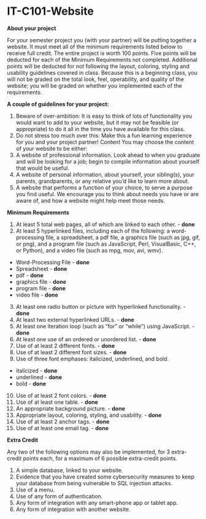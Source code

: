 # IT-C101-Website

**About your project**

For your semester project you (with your partner) will be putting together a website. It must
meet all of the minimum requirements listed below to receive full credit. The entire project is worth
100 points. Five points will be deducted for each of the Minimum Requirements not completed.
Additional points will be deducted for not following the layout, coloring, styling and usability guidelines
covered in class. Because this is a beginning class, you will not be graded on the total look, feel,
operability, and quality of the website; you will be graded on whether you implemented each of the
requirements.

**A couple of guidelines for your project:**

1. Beware of over-ambition: It is easy to think of lots of functionality you would want to add to
your website, but it may not be feasible (or appropriate) to do it all in the time you have
available for this class.
2. Do not stress too much over this: Make this a fun learning experience for you and your project
partner!
Content
You may choose the content of your website to be either:
1. A website of professional information. Look ahead to when you graduate and will be looking for
a job; begin to compile information about yourself that would be useful.
2. A website of personal information, about yourself, your sibling(s), your parents, grandparents,
or any relative you’d like to learn more about.
3. A website that performs a function of your choice, to serve a purpose you find useful. We
encourage you to think about needs you have or are aware of, and how a website might help
meet those needs.

**Minimum Requirements**

1. At least 5 total web pages, all of which are linked to each other. - **done**
2. At least 5 hyperlinked files, including each of the following: a word-processing file, a
spreadsheet, a pdf file, a graphics file (such as jpg, gif, or png), and a program file (such as
JavaScript, Perl, VisualBasic, C++, or Python), and a video file (such as mpg, mov, avi, wmv).
  * Word-Processing File - **done**
  * Spreadsheet - **done**
  * pdf - **done**
  * graphics file - **done**
  * program file - **done**
  * video file - **done**
3. At least one radio button or picture with hyperlinked functionality. - **done**
4. At least two external hyperlinked URLs. - **done**
5. At least one iteration loop (such as “for” or “while”) using JavaScript. - **done**
6. At least one use of an ordered or unordered list. - **done**
7. Use of at least 2 different fonts. - **done**
8. Use of at least 2 different font sizes. - **done**
9. Use of three font emphases: italicized, underlined, and bold.
  * italicized - **done**
  * underlined - **done**
  * bold - **done**
10. Use of at least 2 font colors. - **done**
11. Use of at least one table. - **done**
12. An appropriate background picture. - **done**
13. Appropriate layout, coloring, styling, and usability. - **done**
14. Use of at least 2 anchor tags. - **done** 
15. Use of at least one email tag. - **done**

**Extra Credit**

Any two of the following options may also be implemented, for 3 extra-credit points each, for a
maximum of 6 possible extra-credit points.
1. A simple database, linked to your website.
2. Evidence that you have created some cybersecurity measures to keep your database from
being vulnerable to SQL injection attacks.
3. Use of a menu.
4. Use of any form of authentication.
5. Any form of integration with any smart-phone app or tablet app.
6. Any form of integration with another website.

